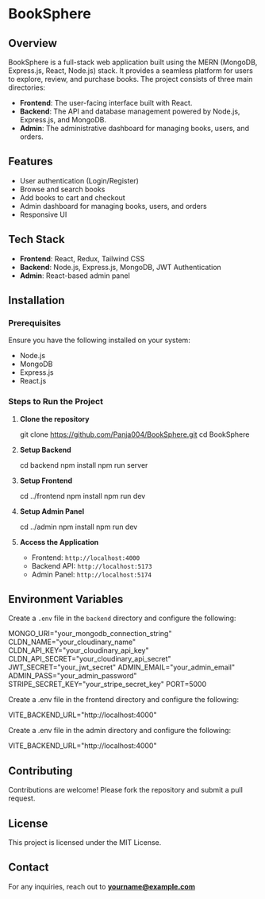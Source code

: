 # BookSphere

## Overview

BookSphere is a full-stack web application built using the MERN (MongoDB, Express.js, React, Node.js) stack. It provides a seamless platform for users to explore, review, and purchase books. The project consists of three main directories:

- **Frontend**: The user-facing interface built with React.
- **Backend**: The API and database management powered by Node.js, Express.js, and MongoDB.
- **Admin**: The administrative dashboard for managing books, users, and orders.

## Features

- User authentication (Login/Register)
- Browse and search books
- Add books to cart and checkout
- Admin dashboard for managing books, users, and orders
- Responsive UI

## Tech Stack

- **Frontend**: React, Redux, Tailwind CSS
- **Backend**: Node.js, Express.js, MongoDB, JWT Authentication
- **Admin**: React-based admin panel

## Installation

### Prerequisites

Ensure you have the following installed on your system:

- Node.js
- MongoDB
- Express.js
- React.js

### Steps to Run the Project

1. **Clone the repository**

   git clone https://github.com/Panja004/BookSphere.git
   cd BookSphere

2. **Setup Backend**

   cd backend
   npm install
   npm run server

3. **Setup Frontend**

   cd ../frontend
   npm install
   npm run dev

4. **Setup Admin Panel**

   cd ../admin
   npm install
   npm run dev

5. **Access the Application**
   - Frontend: `http://localhost:4000`
   - Backend API: `http://localhost:5173`
   - Admin Panel: `http://localhost:5174`

## Environment Variables

Create a `.env` file in the `backend` directory and configure the following:

MONGO_URI="your_mongodb_connection_string"
CLDN_NAME="your_cloudinary_name"
CLDN_API_KEY="your_cloudinary_api_key"
CLDN_API_SECRET="your_cloudinary_api_secret"
JWT_SECRET="your_jwt_secret"
ADMIN_EMAIL="your_admin_email"
ADMIN_PASS="your_admin_password"
STRIPE_SECRET_KEY="your_stripe_secret_key"
PORT=5000

Create a .env file in the frontend directory and configure the following:

VITE_BACKEND_URL="http://localhost:4000"

Create a .env file in the admin directory and configure the following:

VITE_BACKEND_URL="http://localhost:4000"

## Contributing

Contributions are welcome! Please fork the repository and submit a pull request.

## License

This project is licensed under the MIT License.

## Contact

For any inquiries, reach out to [**yourname@example.com**](mailto:anishpanj026@example.com)
